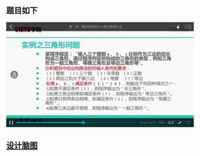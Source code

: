 ## 题目如下

![三角形题目](img/三角形.jpg)

## [设计脑图](http://naotu.baidu.com/file/c76cccfae5df794d7996ee077d45769a?token=d2ca11ed0ba67abf)